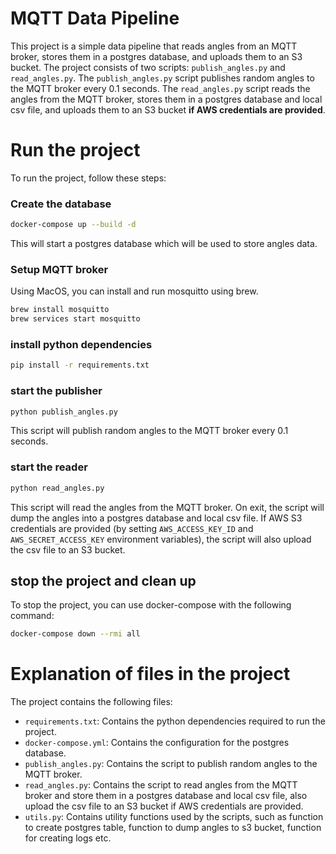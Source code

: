 # MQTT Data Pipeline

This project is a simple data pipeline that reads angles from an MQTT broker, stores them in a postgres database, and uploads them to an S3 bucket. The project consists of two scripts: `publish_angles.py` and `read_angles.py`. The `publish_angles.py` script publishes random angles to the MQTT broker every 0.1 seconds. The `read_angles.py` script reads the angles from the MQTT broker, stores them in a postgres database and local csv file, and uploads them to an S3 bucket **if AWS credentials are provided**.

# Run the project

To run the project, follow these steps:


### Create the database

```bash
docker-compose up --build -d
```

This will start a postgres database which will be used to store angles data.

### Setup MQTT broker

Using MacOS, you can install and run mosquitto using brew.

```bash
brew install mosquitto
brew services start mosquitto
```

### install python dependencies

```bash
pip install -r requirements.txt
```

### start the publisher

```bash
python publish_angles.py
```

This script will publish random angles to the MQTT broker every 0.1 seconds.

### start the reader

```bash
python read_angles.py
```

This script will read the angles from the MQTT broker. On exit, the script will dump the angles into a postgres database and local csv file. If AWS S3 credentials are provided (by setting `AWS_ACCESS_KEY_ID` and `AWS_SECRET_ACCESS_KEY` environment variables), the script will also upload the csv file to an S3 bucket.


## stop the project and clean up

To stop the project, you can use docker-compose with the following command:

```bash
docker-compose down --rmi all
```

# Explanation of files in the project

The project contains the following files:

- `requirements.txt`: Contains the python dependencies required to run the project.
- `docker-compose.yml`: Contains the configuration for the postgres database.
- `publish_angles.py`: Contains the script to publish random angles to the MQTT broker.
- `read_angles.py`: Contains the script to read angles from the MQTT broker and store them in a postgres database and local csv file, also upload the csv file to an S3 bucket if AWS credentials are provided.
- `utils.py`: Contains utility functions used by the scripts, such as function to create postgres table, function to dump angles to s3 bucket, function for creating logs etc.
